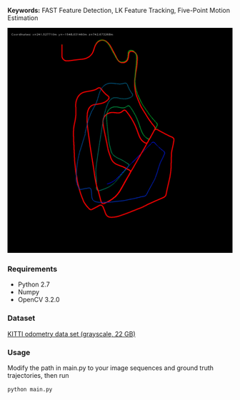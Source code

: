 **Keywords:** FAST Feature Detection, LK Feature Tracking, Five-Point Motion Estimation

![map](map.png)

### Requirements
* Python 2.7
* Numpy
* OpenCV 3.2.0

### Dataset
 [KITTI odometry data set (grayscale, 22 GB)](http://www.cvlibs.net/datasets/kitti/eval_odometry.php)
 
### Usage
Modify the path in main.py to your image sequences and ground truth trajectories, then run
```
python main.py
```
